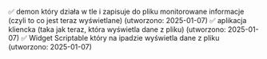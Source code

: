 ✅ demon który działa w tle i zapisuje do pliku monitorowane informacje (czyli to co jest teraz wyświetlane) (utworzono: 2025-01-07)
✅ aplikacja kliencka (taka jak teraz, która wyświetla dane z pliku) (utworzono: 2025-01-07)
✅ Widget Scriptable który na ipadzie wyświetla dane z pliku (utworzono: 2025-01-07)